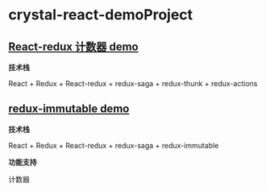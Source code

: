 # crystal-react-demoProject

## [React-redux 计数器 demo](./react-redux-counter)

**技术栈**

React + Redux + React-redux + redux-saga + redux-thunk + redux-actions



## [redux-immutable demo](./react-redux-immutable)

**技术栈**

React + Redux + React-redux + redux-saga + redux-immutable

**功能支持**

计数器

